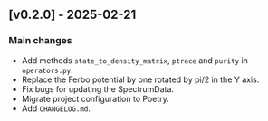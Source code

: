 ## [v0.2.0] - 2025-02-21
### Main changes
- Add methods  `state_to_density_matrix`, `ptrace` and `purity` in ``operators.py``.
- Replace the Ferbo potential by one rotated by pi/2 in the Y axis.
- Fix bugs for updating the SpectrumData.
- Migrate project configuration to Poetry.
- Add ``CHANGELOG.md``.
